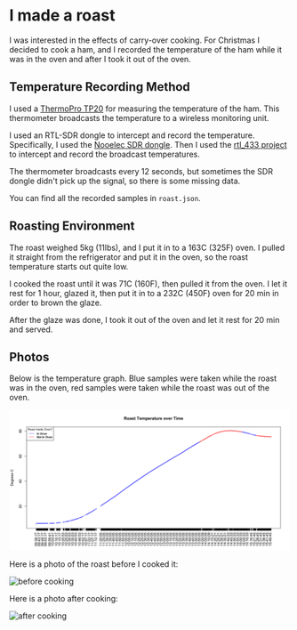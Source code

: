 # I made a roast

I was interested in the effects of carry-over cooking.  For Christmas I decided
to cook a ham, and I recorded the temperature of the ham while it was in the
oven and after I took it out of the oven.

## Temperature Recording Method

I used a [ThermoPro TP20](https://buythermopro.com/product/thermopro-tp-20-digital-wireless-meat-thermometer/) for measuring the temperature of the ham.  This thermometer broadcasts the temperature to a wireless monitoring unit.

I used an RTL-SDR dongle to intercept and record the temperature.
Specifically, I used the [Nooelec SDR
dongle](https://www.nooelec.com/store/sdr/sdr-receivers/nesdr-mini.html).  Then
I used the [rtl_433 project](https://github.com/merbanan/rtl_433) to intercept
and record the broadcast temperatures.

The thermometer broadcasts every 12 seconds, but sometimes the SDR dongle
didn't pick up the signal, so there is some missing data.

You can find all the recorded samples in `roast.json`.

## Roasting Environment

The roast weighed 5kg (11lbs), and I put it in to a 163C (325F) oven.  I pulled
it straight from the refrigerator and put it in the oven, so the roast
temperature starts out quite low.

I cooked the roast until it was 71C (160F), then pulled it from the oven.  I
let it rest for 1 hour, glazed it, then put it in to a 232C (450F) oven for 20
min in order to brown the glaze.

After the glaze was done, I took it out of the oven and let it rest for 20 min
and served.

## Photos

Below is the temperature graph. Blue samples were taken while the roast was in
the oven, red samples were taken while the roast was out of the oven.

![Temp Graph](/pics/roast.png)

Here is a photo of the roast before I cooked it:

![before cooking](/pics/PC240029.png)

Here is a photo after cooking:

![after cooking](/pics/PC250033.png)
